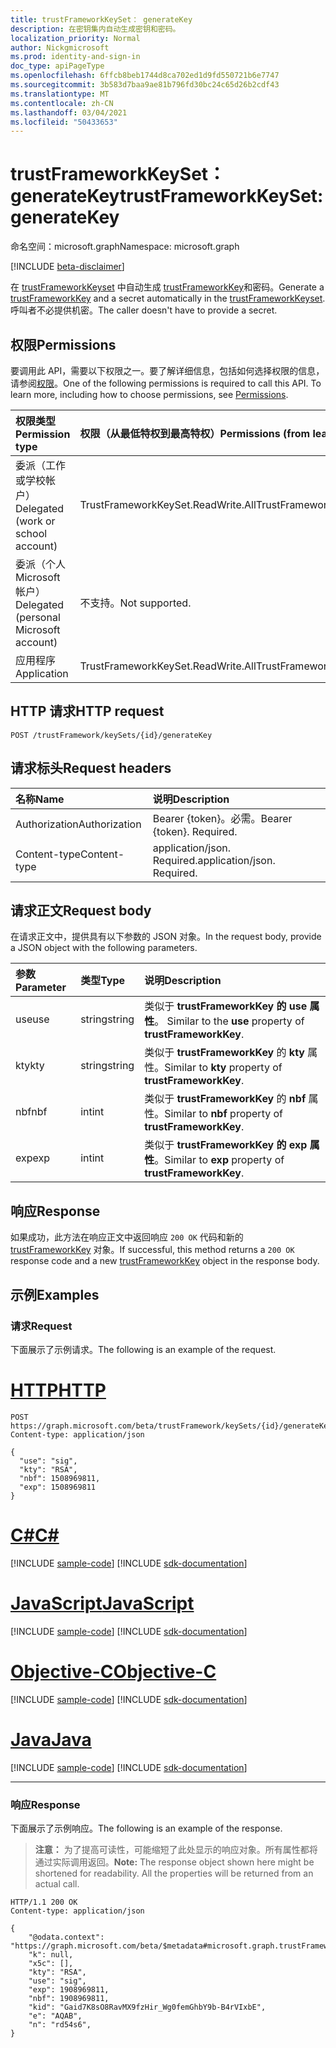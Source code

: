 ```yaml
---
title: trustFrameworkKeySet： generateKey
description: 在密钥集内自动生成密钥和密码。
localization_priority: Normal
author: Nickgmicrosoft
ms.prod: identity-and-sign-in
doc_type: apiPageType
ms.openlocfilehash: 6ffcb8beb1744d8ca702ed1d9fd550721b6e7747
ms.sourcegitcommit: 3b583d7baa9ae81b796fd30bc24c65d26b2cdf43
ms.translationtype: MT
ms.contentlocale: zh-CN
ms.lasthandoff: 03/04/2021
ms.locfileid: "50433653"
---
```

# <a name="trustframeworkkeyset-generatekey"></a><span data-ttu-id="15a5c-103">trustFrameworkKeySet： generateKey</span><span class="sxs-lookup"><span data-stu-id="15a5c-103">trustFrameworkKeySet: generateKey</span></span>

<span data-ttu-id="15a5c-104">命名空间：microsoft.graph</span><span class="sxs-lookup"><span data-stu-id="15a5c-104">Namespace: microsoft.graph</span></span>

[!INCLUDE [beta-disclaimer](../../includes/beta-disclaimer.md)]

<span data-ttu-id="15a5c-105">在 [trustFrameworkKeyset](../resources/trustFrameworkKey.md) 中自动生成 [trustFrameworkKey](../resources/trustframeworkkeyset.md)和密码。</span><span class="sxs-lookup"><span data-stu-id="15a5c-105">Generate a [trustFrameworkKey](../resources/trustFrameworkKey.md) and a secret automatically in the [trustFrameworkKeyset](../resources/trustframeworkkeyset.md).</span></span> <span data-ttu-id="15a5c-106">呼叫者不必提供机密。</span><span class="sxs-lookup"><span data-stu-id="15a5c-106">The caller doesn't have to provide a secret.</span></span>

## <a name="permissions"></a><span data-ttu-id="15a5c-107">权限</span><span class="sxs-lookup"><span data-stu-id="15a5c-107">Permissions</span></span>

<span data-ttu-id="15a5c-p102">要调用此 API，需要以下权限之一。要了解详细信息，包括如何选择权限的信息，请参阅[权限](/graph/permissions-reference)。</span><span class="sxs-lookup"><span data-stu-id="15a5c-p102">One of the following permissions is required to call this API. To learn more, including how to choose permissions, see [Permissions](/graph/permissions-reference).</span></span>

| <span data-ttu-id="15a5c-110">权限类型</span><span class="sxs-lookup"><span data-stu-id="15a5c-110">Permission type</span></span>                        | <span data-ttu-id="15a5c-111">权限（从最低特权到最高特权）</span><span class="sxs-lookup"><span data-stu-id="15a5c-111">Permissions (from least to most privileged)</span></span> |
|:---------------------------------------|:--------------------------------------------|
| <span data-ttu-id="15a5c-112">委派（工作或学校帐户）</span><span class="sxs-lookup"><span data-stu-id="15a5c-112">Delegated (work or school account)</span></span>     | <span data-ttu-id="15a5c-113">TrustFrameworkKeySet.ReadWrite.All</span><span class="sxs-lookup"><span data-stu-id="15a5c-113">TrustFrameworkKeySet.ReadWrite.All</span></span> |
| <span data-ttu-id="15a5c-114">委派（个人 Microsoft 帐户）</span><span class="sxs-lookup"><span data-stu-id="15a5c-114">Delegated (personal Microsoft account)</span></span> | <span data-ttu-id="15a5c-115">不支持。</span><span class="sxs-lookup"><span data-stu-id="15a5c-115">Not supported.</span></span> |
| <span data-ttu-id="15a5c-116">应用程序</span><span class="sxs-lookup"><span data-stu-id="15a5c-116">Application</span></span>                            | <span data-ttu-id="15a5c-117">TrustFrameworkKeySet.ReadWrite.All</span><span class="sxs-lookup"><span data-stu-id="15a5c-117">TrustFrameworkKeySet.ReadWrite.All</span></span> |

## <a name="http-request"></a><span data-ttu-id="15a5c-118">HTTP 请求</span><span class="sxs-lookup"><span data-stu-id="15a5c-118">HTTP request</span></span>

<!-- { "blockType": "ignored" } -->

```http
POST /trustFramework/keySets/{id}/generateKey
```

## <a name="request-headers"></a><span data-ttu-id="15a5c-119">请求标头</span><span class="sxs-lookup"><span data-stu-id="15a5c-119">Request headers</span></span>

| <span data-ttu-id="15a5c-120">名称</span><span class="sxs-lookup"><span data-stu-id="15a5c-120">Name</span></span>          | <span data-ttu-id="15a5c-121">说明</span><span class="sxs-lookup"><span data-stu-id="15a5c-121">Description</span></span>   |
|:--------------|:--------------|
| <span data-ttu-id="15a5c-122">Authorization</span><span class="sxs-lookup"><span data-stu-id="15a5c-122">Authorization</span></span> | <span data-ttu-id="15a5c-p103">Bearer {token}。必需。</span><span class="sxs-lookup"><span data-stu-id="15a5c-p103">Bearer {token}. Required.</span></span> |
| <span data-ttu-id="15a5c-125">Content-type</span><span class="sxs-lookup"><span data-stu-id="15a5c-125">Content-type</span></span>  | <span data-ttu-id="15a5c-p104">application/json. Required.</span><span class="sxs-lookup"><span data-stu-id="15a5c-p104">application/json. Required.</span></span> |

## <a name="request-body"></a><span data-ttu-id="15a5c-128">请求正文</span><span class="sxs-lookup"><span data-stu-id="15a5c-128">Request body</span></span>

<span data-ttu-id="15a5c-129">在请求正文中，提供具有以下参数的 JSON 对象。</span><span class="sxs-lookup"><span data-stu-id="15a5c-129">In the request body, provide a JSON object with the following parameters.</span></span>

| <span data-ttu-id="15a5c-130">参数</span><span class="sxs-lookup"><span data-stu-id="15a5c-130">Parameter</span></span>    | <span data-ttu-id="15a5c-131">类型</span><span class="sxs-lookup"><span data-stu-id="15a5c-131">Type</span></span>        | <span data-ttu-id="15a5c-132">说明</span><span class="sxs-lookup"><span data-stu-id="15a5c-132">Description</span></span> |
|:-------------|:------------|:------------|
| <span data-ttu-id="15a5c-133">use</span><span class="sxs-lookup"><span data-stu-id="15a5c-133">use</span></span> | <span data-ttu-id="15a5c-134">string</span><span class="sxs-lookup"><span data-stu-id="15a5c-134">string</span></span> | <span data-ttu-id="15a5c-135">类似于 **trustFrameworkKey 的 use 属性**。 </span><span class="sxs-lookup"><span data-stu-id="15a5c-135">Similar to the **use** property of **trustFrameworkKey**.</span></span> |
| <span data-ttu-id="15a5c-136">kty</span><span class="sxs-lookup"><span data-stu-id="15a5c-136">kty</span></span> | <span data-ttu-id="15a5c-137">string</span><span class="sxs-lookup"><span data-stu-id="15a5c-137">string</span></span> | <span data-ttu-id="15a5c-138">类似于 **trustFrameworkKey** 的 **kty** 属性。</span><span class="sxs-lookup"><span data-stu-id="15a5c-138">Similar to **kty** property of **trustFrameworkKey**.</span></span> |
| <span data-ttu-id="15a5c-139">nbf</span><span class="sxs-lookup"><span data-stu-id="15a5c-139">nbf</span></span> | <span data-ttu-id="15a5c-140">int</span><span class="sxs-lookup"><span data-stu-id="15a5c-140">int</span></span> | <span data-ttu-id="15a5c-141">类似于 **trustFrameworkKey** 的 **nbf** 属性。</span><span class="sxs-lookup"><span data-stu-id="15a5c-141">Similar to **nbf** property of **trustFrameworkKey**.</span></span> |
| <span data-ttu-id="15a5c-142">exp</span><span class="sxs-lookup"><span data-stu-id="15a5c-142">exp</span></span> | <span data-ttu-id="15a5c-143">int</span><span class="sxs-lookup"><span data-stu-id="15a5c-143">int</span></span> | <span data-ttu-id="15a5c-144">类似于 **trustFrameworkKey 的 exp 属性**。</span><span class="sxs-lookup"><span data-stu-id="15a5c-144">Similar to **exp** property of **trustFrameworkKey**.</span></span> |

## <a name="response"></a><span data-ttu-id="15a5c-145">响应</span><span class="sxs-lookup"><span data-stu-id="15a5c-145">Response</span></span>

<span data-ttu-id="15a5c-146">如果成功，此方法在响应正文中返回响应 `200 OK` 代码和新的 [trustFrameworkKey](../resources/trustframeworkkey.md) 对象。</span><span class="sxs-lookup"><span data-stu-id="15a5c-146">If successful, this method returns a `200 OK` response code and a new [trustFrameworkKey](../resources/trustframeworkkey.md) object in the response body.</span></span>

## <a name="examples"></a><span data-ttu-id="15a5c-147">示例</span><span class="sxs-lookup"><span data-stu-id="15a5c-147">Examples</span></span>

### <a name="request"></a><span data-ttu-id="15a5c-148">请求</span><span class="sxs-lookup"><span data-stu-id="15a5c-148">Request</span></span>

<span data-ttu-id="15a5c-149">下面展示了示例请求。</span><span class="sxs-lookup"><span data-stu-id="15a5c-149">The following is an example of the request.</span></span>

# <a name="http"></a>[<span data-ttu-id="15a5c-150">HTTP</span><span class="sxs-lookup"><span data-stu-id="15a5c-150">HTTP</span></span>](#tab/http)
<!-- {
  "blockType": "request",
  "name": "trustframeworkkeyset_generatekey"
}-->

```http
POST https://graph.microsoft.com/beta/trustFramework/keySets/{id}/generateKey
Content-type: application/json

{
  "use": "sig",
  "kty": "RSA",
  "nbf": 1508969811,
  "exp": 1508969811
}
```
# <a name="c"></a>[<span data-ttu-id="15a5c-151">C#</span><span class="sxs-lookup"><span data-stu-id="15a5c-151">C#</span></span>](#tab/csharp)
[!INCLUDE [sample-code](../includes/snippets/csharp/trustframeworkkeyset-generatekey-csharp-snippets.md)]
[!INCLUDE [sdk-documentation](../includes/snippets/snippets-sdk-documentation-link.md)]

# <a name="javascript"></a>[<span data-ttu-id="15a5c-152">JavaScript</span><span class="sxs-lookup"><span data-stu-id="15a5c-152">JavaScript</span></span>](#tab/javascript)
[!INCLUDE [sample-code](../includes/snippets/javascript/trustframeworkkeyset-generatekey-javascript-snippets.md)]
[!INCLUDE [sdk-documentation](../includes/snippets/snippets-sdk-documentation-link.md)]

# <a name="objective-c"></a>[<span data-ttu-id="15a5c-153">Objective-C</span><span class="sxs-lookup"><span data-stu-id="15a5c-153">Objective-C</span></span>](#tab/objc)
[!INCLUDE [sample-code](../includes/snippets/objc/trustframeworkkeyset-generatekey-objc-snippets.md)]
[!INCLUDE [sdk-documentation](../includes/snippets/snippets-sdk-documentation-link.md)]

# <a name="java"></a>[<span data-ttu-id="15a5c-154">Java</span><span class="sxs-lookup"><span data-stu-id="15a5c-154">Java</span></span>](#tab/java)
[!INCLUDE [sample-code](../includes/snippets/java/trustframeworkkeyset-generatekey-java-snippets.md)]
[!INCLUDE [sdk-documentation](../includes/snippets/snippets-sdk-documentation-link.md)]

---


### <a name="response"></a><span data-ttu-id="15a5c-155">响应</span><span class="sxs-lookup"><span data-stu-id="15a5c-155">Response</span></span>

<span data-ttu-id="15a5c-156">下面展示了示例响应。</span><span class="sxs-lookup"><span data-stu-id="15a5c-156">The following is an example of the response.</span></span>

> <span data-ttu-id="15a5c-p105">**注意：** 为了提高可读性，可能缩短了此处显示的响应对象。所有属性都将通过实际调用返回。</span><span class="sxs-lookup"><span data-stu-id="15a5c-p105">**Note:** The response object shown here might be shortened for readability. All the properties will be returned from an actual call.</span></span>

<!-- {
  "blockType": "response",
  "truncated": true,
  "@odata.type": "microsoft.graph.trustFrameworkKey"
} -->

```http
HTTP/1.1 200 OK
Content-type: application/json

{
    "@odata.context": "https://graph.microsoft.com/beta/$metadata#microsoft.graph.trustFrameworkKey",
    "k": null,
    "x5c": [],
    "kty": "RSA",
    "use": "sig",
    "exp": 1908969811,
    "nbf": 1908969811,
    "kid": "Gaid7K8sO8RavMX9fzHir_Wg0femGhbY9b-B4rVIxbE",
    "e": "AQAB",
    "n": "rd54s6",
}
```

<!-- uuid: 16cd6b66-4b1a-43a1-adaf-3a886856ed98
2019-02-04 14:57:30 UTC -->
<!-- {
  "type": "#page.annotation",
  "description": "trustFrameworkKeySet: generateKey",
  "keywords": "",
  "section": "documentation",
  "tocPath": ""
}-->


